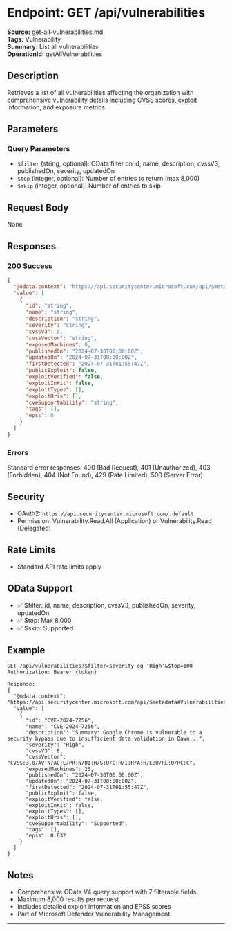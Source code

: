 # Endpoint: GET /api/vulnerabilities

**Source:** get-all-vulnerabilities.md  
**Tags:** Vulnerability  
**Summary:** List all vulnerabilities  
**OperationId:** getAllVulnerabilities

## Description
Retrieves a list of all vulnerabilities affecting the organization with comprehensive vulnerability details including CVSS scores, exploit information, and exposure metrics.

## Parameters
### Query Parameters
- `$filter` (string, optional): OData filter on id, name, description, cvssV3, publishedOn, severity, updatedOn
- `$top` (integer, optional): Number of entries to return (max 8,000)
- `$skip` (integer, optional): Number of entries to skip

## Request Body
None

## Responses
### 200 Success
```json
{
  "@odata.context": "https://api.securitycenter.microsoft.com/api/$metadata#Vulnerabilities",
  "value": [
    {
      "id": "string",
      "name": "string",
      "description": "string",
      "severity": "string",
      "cvssV3": 0,
      "cvssVector": "string",
      "exposedMachines": 0,
      "publishedOn": "2024-07-30T00:00:00Z",
      "updatedOn": "2024-07-31T00:00:00Z",
      "firstDetected": "2024-07-31T01:55:47Z",
      "publicExploit": false,
      "exploitVerified": false,
      "exploitInKit": false,
      "exploitTypes": [],
      "exploitUris": [],
      "cveSupportability": "string",
      "tags": [],
      "epss": 0
    }
  ]
}
```

### Errors
Standard error responses: 400 (Bad Request), 401 (Unauthorized), 403 (Forbidden), 404 (Not Found), 429 (Rate Limited), 500 (Server Error)

## Security
- OAuth2: `https://api.securitycenter.microsoft.com/.default`
- Permission: Vulnerability.Read.All (Application) or Vulnerability.Read (Delegated)

## Rate Limits
- Standard API rate limits apply

## OData Support
- ✅ $filter: id, name, description, cvssV3, publishedOn, severity, updatedOn
- ✅ $top: Max 8,000
- ✅ $skip: Supported

## Example
```http
GET /api/vulnerabilities?$filter=severity eq 'High'&$top=100
Authorization: Bearer {token}

Response:
{
  "@odata.context": "https://api.securitycenter.microsoft.com/api/$metadata#Vulnerabilities",
  "value": [
    {
      "id": "CVE-2024-7256",
      "name": "CVE-2024-7256",
      "description": "Summary: Google Chrome is vulnerable to a security bypass due to insufficient data validation in Dawn...",
      "severity": "High",
      "cvssV3": 8,
      "cvssVector": "CVSS:3.0/AV:N/AC:L/PR:N/UI:R/S:U/C:H/I:H/A:H/E:U/RL:O/RC:C",
      "exposedMachines": 23,
      "publishedOn": "2024-07-30T00:00:00Z",
      "updatedOn": "2024-07-31T00:00:00Z",
      "firstDetected": "2024-07-31T01:55:47Z",
      "publicExploit": false,
      "exploitVerified": false,
      "exploitInKit": false,
      "exploitTypes": [],
      "exploitUris": [],
      "cveSupportability": "Supported",
      "tags": [],
      "epss": 0.632
    }
  ]
}
```

## Notes
- Comprehensive OData V4 query support with 7 filterable fields
- Maximum 8,000 results per request
- Includes detailed exploit information and EPSS scores
- Part of Microsoft Defender Vulnerability Management

---
